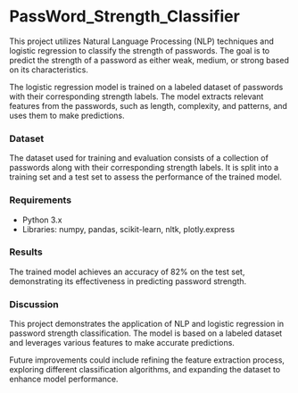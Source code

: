 # PassWord_Strength_Classifier

This project utilizes Natural Language Processing (NLP) techniques and logistic regression to classify the strength of passwords. The goal is to predict the strength of a password as either weak, medium, or strong based on its characteristics.

The logistic regression model is trained on a labeled dataset of passwords with their corresponding strength labels. The model extracts relevant features from the passwords, such as length, complexity, and patterns, and uses them to make predictions.

### Dataset
The dataset used for training and evaluation consists of a collection of passwords along with their corresponding strength labels. It is split into a training set and a test set to assess the performance of the trained model.

### Requirements
* Python 3.x
* Libraries: numpy, pandas, scikit-learn, nltk, plotly.express

### Results
The trained model achieves an accuracy of 82% on the test set, demonstrating its effectiveness in predicting password strength.


### Discussion
This project demonstrates the application of NLP and logistic regression in password strength classification. The model is based on a labeled dataset and leverages various features to make accurate predictions.

Future improvements could include refining the feature extraction process, exploring different classification algorithms, and expanding the dataset to enhance model performance.
